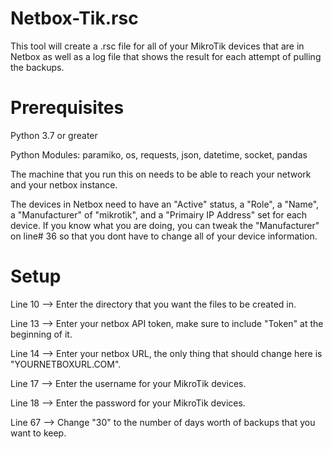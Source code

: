 # Netbox-Tik.rsc
This tool will create a .rsc file for all of your MikroTik devices that are in Netbox as well as a log file that shows the result for each attempt of pulling the backups.

# Prerequisites
Python 3.7 or greater

Python Modules: paramiko, os, requests, json, datetime, socket, pandas

The machine that you run this on needs to be able to reach your network and your netbox instance.

The devices in Netbox need to have an "Active" status, a "Role", a "Name", a "Manufacturer" of "mikrotik", and a "Primairy IP Address" set for each device.
If you know what you are doing, you can tweak the "Manufacturer" on line# 36 so that you dont have to change all of your device information.

# Setup
Line 10 --> Enter the directory that you want the files to be created in.

Line 13 --> Enter your netbox API token, make sure to include "Token" at the beginning of it.

Line 14 --> Enter your netbox URL, the only thing that should change here is "YOURNETBOXURL.COM".

Line 17 --> Enter the username for your MikroTik devices.

Line 18 --> Enter the password for your MikroTik devices.

Line 67 --> Change "30" to the number of days worth of backups that you want to keep.
